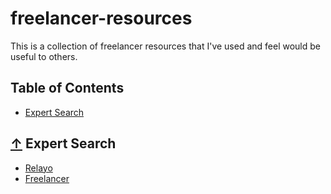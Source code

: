 # freelancer-resources
This is a collection of freelancer resources that I've used and feel would be useful to others.

## Table of Contents

- [Expert Search](#-expert-search)

## [↑](#table-of-contents) Expert Search
* [Relayo](https://www.relayo.com)
* [Freelancer](https://www.freelancer.com/)
